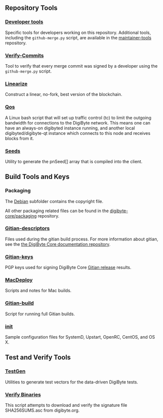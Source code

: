 Repository Tools
---------------------

### [Developer tools](/contrib/devtools) ###
Specific tools for developers working on this repository.
Additional tools, including the `github-merge.py` script, are available in the [maintainer-tools](https://github.com/bitcoin-core/bitcoin-maintainer-tools) repository.

### [Verify-Commits](/contrib/verify-commits) ###
Tool to verify that every merge commit was signed by a developer using the `github-merge.py` script.

### [Linearize](/contrib/linearize) ###
Construct a linear, no-fork, best version of the blockchain.

### [Qos](/contrib/qos) ###

A Linux bash script that will set up traffic control (tc) to limit the outgoing bandwidth for connections to the DigiByte network. This means one can have an always-on digibyted instance running, and another local digibyted/digibyte-qt instance which connects to this node and receives blocks from it.

### [Seeds](/contrib/seeds) ###
Utility to generate the pnSeed[] array that is compiled into the client.

Build Tools and Keys
---------------------

### Packaging ###
The [Debian](/contrib/debian) subfolder contains the copyright file.

All other packaging related files can be found in the [digibyte-core/packaging](https://github.com/digibyte-core/packaging) repository.

### [Gitian-descriptors](/contrib/gitian-descriptors) ###
Files used during the gitian build process. For more information about gitian, see the [the DigiByte Core documentation repository](https://github.com/digibyte-core/docs).

### [Gitian-keys](/contrib/gitian-keys)
PGP keys used for signing DigiByte Core [Gitian release](/doc/release-process.md) results.

### [MacDeploy](/contrib/macdeploy) ###
Scripts and notes for Mac builds.

### [Gitian-build](/contrib/gitian-build.py) ###
Script for running full Gitian builds.

### [init](/contrib/init) ###
Sample configuration files for SystemD, Upstart, OpenRC, CentOS, and OS X.

Test and Verify Tools
---------------------

### [TestGen](/contrib/testgen) ###
Utilities to generate test vectors for the data-driven DigiByte tests.

### [Verify Binaries](/contrib/verifybinaries) ###
This script attempts to download and verify the signature file SHA256SUMS.asc from digibyte.org.
